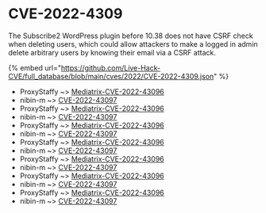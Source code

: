 # CVE-2022-4309

The Subscribe2 WordPress plugin before 10.38 does not have CSRF check when deleting users, which could allow attackers to make a logged in admin delete arbitrary users by knowing their email via a CSRF attack.

{% embed url="https://github.com/Live-Hack-CVE/full_database/blob/main/cves/2022/CVE-2022-4309.json" %}


* ProxyStaffy ~> [Mediatrix-CVE-2022-43096](https://www.alice-snow.ru/2022/database/cve-2022-4309/mediatrix-cve-2022-43096-proxystaffy)
* nibin-m ~> [CVE-2022-43097](https://www.alice-snow.ru/2022/database/cve-2022-4309/cve-2022-43097-nibin-m)
* ProxyStaffy ~> [Mediatrix-CVE-2022-43096](https://www.alice-snow.ru/2022/database/cve-2022-4309/mediatrix-cve-2022-43096-proxystaffy)
* nibin-m ~> [CVE-2022-43097](https://www.alice-snow.ru/2022/database/cve-2022-4309/cve-2022-43097-nibin-m)
* ProxyStaffy ~> [Mediatrix-CVE-2022-43096](https://www.alice-snow.ru/2022/database/cve-2022-4309/mediatrix-cve-2022-43096-proxystaffy)
* nibin-m ~> [CVE-2022-43097](https://www.alice-snow.ru/2022/database/cve-2022-4309/cve-2022-43097-nibin-m)
* ProxyStaffy ~> [Mediatrix-CVE-2022-43096](https://www.alice-snow.ru/2022/database/cve-2022-4309/mediatrix-cve-2022-43096-proxystaffy)
* nibin-m ~> [CVE-2022-43097](https://www.alice-snow.ru/2022/database/cve-2022-4309/cve-2022-43097-nibin-m)
* ProxyStaffy ~> [Mediatrix-CVE-2022-43096](https://www.alice-snow.ru/2022/database/cve-2022-4309/mediatrix-cve-2022-43096-proxystaffy)
* nibin-m ~> [CVE-2022-43097](https://www.alice-snow.ru/2022/database/cve-2022-4309/cve-2022-43097-nibin-m)
* ProxyStaffy ~> [Mediatrix-CVE-2022-43096](https://www.alice-snow.ru/2022/database/cve-2022-4309/mediatrix-cve-2022-43096-proxystaffy)
* nibin-m ~> [CVE-2022-43097](https://www.alice-snow.ru/2022/database/cve-2022-4309/cve-2022-43097-nibin-m)
* ProxyStaffy ~> [Mediatrix-CVE-2022-43096](https://www.alice-snow.ru/2022/database/cve-2022-4309/mediatrix-cve-2022-43096-proxystaffy)
* nibin-m ~> [CVE-2022-43097](https://www.alice-snow.ru/2022/database/cve-2022-4309/cve-2022-43097-nibin-m)